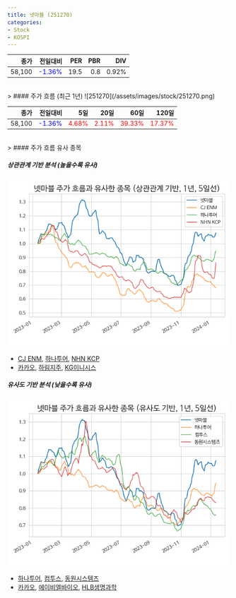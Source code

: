```yaml
---
title: 넷마블 (251270)
categories:
- Stock
- KOSPI
---
```


|종가|전일대비|PER|PBR|DIV|
|---:|-------:|--:|--:|--:|
|58,100|<span style="color: blue">-1.36%</span>|19.5|0.8|0.92%|

<!-- more -->
<br>
> #### 주가 흐름 (최근 1년)
![251270](/assets/images/stock/251270.png)

|종가|전일대비|5일|20일|60일|120일|
|---:|-------:|--:|---:|---:|----:|
|58,100|<span style="color: blue">-1.36%</span>|<span style="color: red">4.68%</span>|<span style="color: red">2.11%</span>|<span style="color: red">39.33%</span>|<span style="color: red">17.37%</span>|

<br>
> #### 주가 흐름 유사 종목

##### 상관관계 기반 분석 (높을수록 유사)
![251270](/assets/images/stock/251270_corr.png)
- [CJ ENM](/035760/), [하나투어](/039130/), [NHN KCP](/060250/)
- [카카오](/035720/), [하림지주](/003380/), [KG이니시스](/035600/)

##### 유사도 기반 분석 (낮을수록 유사)	
![251270](/assets/images/stock/251270_sim.png)
- [하나투어](/039130/), [컴투스](/078340/), [동원시스템즈](/014820/)
- [카카오](/035720/), [에이비엘바이오](/298380/), [HLB생명과학](/067630/)